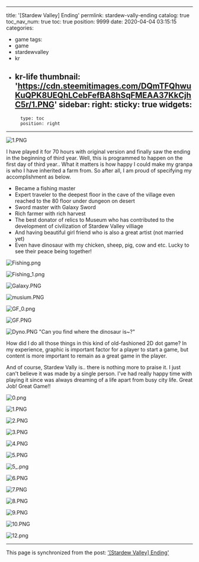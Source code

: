 
---
title: '[Stardew Valley] Ending'
permlink: stardew-vally-ending
catalog: true
toc_nav_num: true
toc: true
position: 9999
date: 2020-04-04 03:15:15
categories:
- game
tags:
- game
- stardewvalley
- kr
- kr-life
thumbnail: 'https://cdn.steemitimages.com/DQmTFQhwuKuQPK8UEQhLCebFefBA8hSqFMEAA37KkCjhC5r/1.PNG'
sidebar:
    right:
        sticky: true
widgets:
    -
        type: toc
        position: right
---


![1.PNG](https://cdn.steemitimages.com/DQmTFQhwuKuQPK8UEQhLCebFefBA8hSqFMEAA37KkCjhC5r/1.PNG)
</br>

I have played it for 70 hours with original version and finally saw the ending in the beginning of third year. Well, this is programmed to happen on the first day of third year.. What it matters is how happy I could make my granpa is who I have inherited a farm from. So after all, I am proud of specifying my accomplishment as below.

- Became a fishing master
- Expert traveler to the deepest floor in the cave of the village even reached to the 80 floor under dungeon on desert
- Sword master with Galaxy Sword
- Rich farmer with rich harvest
- The best donator of relics to Museum who has contributed to the development of civilization of Stardew Valley villiage
- And having beautiful girl friend who is also a great artist (not married yet)
- Even have dinosaur with my chicken, sheep, pig, cow and etc. Lucky to see their peace being together!

![Fishing.png](https://cdn.steemitimages.com/DQmSa1mjQKrP4myFJYtvdR4JeNHpoqX7g858ucLGRhC87kd/Fishing.png)

![Fishing_1.png](https://cdn.steemitimages.com/DQmVUJoVeniTQmCT3oak918L55q6UF1HheiSyyjE1LWQrDt/Fishing_1.png)

![Galaxy.PNG](https://cdn.steemitimages.com/DQmexCGPrZNFtfyTHcymSHrzpJ98NSK4co459cwVQafNmNs/Galaxy.PNG)

![musium.PNG](https://cdn.steemitimages.com/DQmW3woJwBE4gK45DcxNbaYAvJj2BKm9HkTkrQgva7FJzXV/musium.PNG)

![GF_0.png](https://cdn.steemitimages.com/DQmbGCtDDm5ptfoUoRCEKVrzSgcQEFDDT9wKY1rC1UtBYy2/GF_0.png)

![GF.PNG](https://cdn.steemitimages.com/DQmNyXJ5EE6CUVjJvnLvcNyk44g5oc2A2UGa5DLnGDthYJN/GF.PNG)

![Dyno.PNG](https://cdn.steemitimages.com/DQmVkP9p2CkBLB9JPb3bKrMiANPGimDtyoRNjcA8CArcdTF/Dyno.PNG)
"Can you find where the dinosaur is~?"

How did I do all those things in this kind of old-fashioned  2D dot game?
In my experience, graphic is important factor for a player to start a game, but content is more important to remain as a great game in the player. 

And of course, Stardew Vally is.. there is nothing more to praise it. I just can't believe it was made by a single person.
I've had really happy time with playing it since was always dreaming of a life apart from busy city life.
Great Job! Great Game!!


![0.png](https://cdn.steemitimages.com/DQmQ7cFL7hJ8aUb61d4sUw6js8jAasoqskoYe82ZKNKQrsK/0.png)

![1.PNG](https://cdn.steemitimages.com/DQmQxES3sNJfpobNbF6mV8nrzTyYvSLyiporVWzM9ovB8k1/1.PNG)

![2.PNG](https://cdn.steemitimages.com/DQmax5hH5QBbCvFfHcGAxB6XE7BPgA6dWENf7a5RZrp4uAu/2.PNG)

![3.PNG](https://cdn.steemitimages.com/DQmY5zDFtU3nSG8Hm4jMG84H3GnRsh6FssVbtN3KrumPibC/3.PNG)

![4.PNG](https://cdn.steemitimages.com/DQmaBAmg59pQPH5WQNTGAHgqFH99v2KBHVbQxLzdNuGYNLd/4.PNG)

![5.PNG](https://cdn.steemitimages.com/DQmWUTYaz1em4X9QcyL9QLAApJbh8akRXPRW1BiFua856cF/5.PNG)

![5_.png](https://cdn.steemitimages.com/DQmepPVrTg2sjYdVCM8b1CiquzY9Ms6GcMem1gp6Uh4zDVQ/5_.png)

![6.PNG](https://cdn.steemitimages.com/DQmTFE4YgUsCSVnzHmD6XYsVFtabG35szrP6sVBA2yK3qx5/6.PNG)

![7.PNG](https://cdn.steemitimages.com/DQmRGUnL7Gmni2HejcwzA2xJniMZmDS9P9rrhpxwWwXiNby/7.PNG)

![8.PNG](https://cdn.steemitimages.com/DQmb7NNqjjRgEkxuVGemah49NhKe6Kf7fKsJgPKmswibEaK/8.PNG)

![9.PNG](https://cdn.steemitimages.com/DQmV12ibxjuJsXUQZq2HLNtGHEurtQtK7aJQAfqC1VLtRGJ/9.PNG)

![10.PNG](https://cdn.steemitimages.com/DQmarSMRwXUkUY3hJXiLdM3riZHHnZFUF5o6pfES7yYBfS4/10.PNG)

![12.png](https://cdn.steemitimages.com/DQmV3rr2YER5iz9aFuJoxZEprAzrqNwckjv1HYnGXaUmah2/12.png)
<br>

- - -

This page is synchronized from the post: ['[Stardew Valley] Ending'](https://steemit.com/@coreabeforekorea/stardew-vally-ending)
